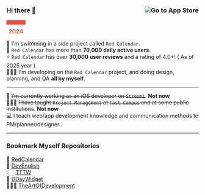 ### Hi there 👋  [<img src="https://devimages-cdn.apple.com/app-store/marketing/guidelines/images/badge-download-on-the-app-store.svg" alt="Go to App Store" align = right>](https://apps.apple.com/kr/app/%EB%B9%A8%EA%B0%84%EB%8B%AC%EB%A0%A5-2020/id1489018103)  

[<img src="https://github.com/blackturtle2/blackturtle2/blob/master/app-icon~iOS-marketing.png" alt="Go to App Store" width = 50>](https://apps.apple.com/kr/app/%EB%B9%A8%EA%B0%84%EB%8B%AC%EB%A0%A5-2020/id1489018103)  
🚀 I'm swimming in a side project called `Red Calendar`.  
📱 `Red Calendar` has more than **70,000 daily active users**.  
⭐️ `Red Calendar` has over **30,000 user reviews** and a rating of 4.0+! ( As of 2025 year )  
🧑🏻‍💻 I'm developing on the `Red Calendar` project, and doing design, planning, and QA **all by myself**.  
  

---
🔭 ~~I’m currently working as an iOS developer on `Streami`~~. **Not now**  
🧑🏻‍🏫 ~~I have taught `Project Management` at `Fast Campus` and at some public institutions~~. **Not now**  
💻 I teach web/app development knowledge and communication methods to PM/planner/designer..


---
### Bookmark Myself Repositories
📅 [RedCalendar](https://github.com/blackturtle2/RedCalendar)  
📖 [DevEnglish](https://github.com/blackturtle2/DevEnglish)  
👆🏻 [TTTW](https://github.com/blackturtle2/TapTapTapWorld)  
🌱 [DDayWidget](https://github.com/blackturtle2/DDayWidget)  
🧑🏻‍💻 [TheArtOfDevelopment](https://github.com/blackturtle2/TheArtOfDevelopment)  

<!--
**blackturtle2/blackturtle2** is a ✨ _special_ ✨ repository because its `README.md` (this file) appears on your GitHub profile.

Here are some ideas to get you started:

- 🔭 I’m currently working on ...
- 🌱 I’m currently learning ...
- 👯 I’m looking to collaborate on ...
- 🤔 I’m looking for help with ...
- 💬 Ask me about ...
- 📫 How to reach me: ...
- 😄 Pronouns: ...
- ⚡ Fun fact: ...
-->
